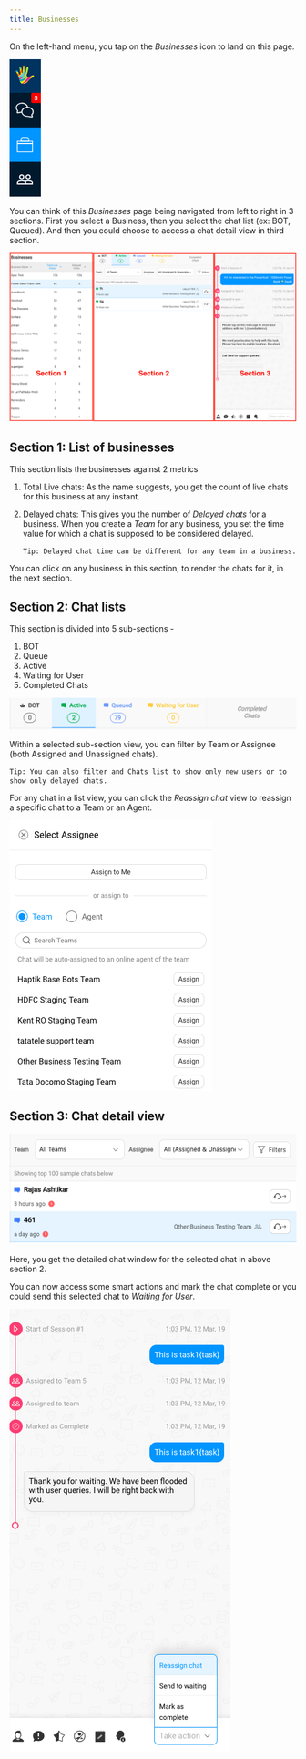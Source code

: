 ```yaml
---
title: Businesses
---
```


On the left-hand menu, you tap on the *Businesses* icon to land on this page.

![menu](assets/businesses_menu_click.png)

You can think of this *Businesses* page being navigated from left to right in 3 sections. First you select a Business, then you select the chat list (ex: BOT, Queued). And then you could choose to access a chat detail view in third section. 

![sections](assets/businesses_sections.png)

## Section 1: List of businesses

This section lists the businesses against 2 metrics

1. Total Live chats: As the name suggests, you get the count of live chats for this business at any instant.
2. Delayed chats: This gives you the number of *Delayed chats* for a business. When you create a *Team* for any business, you set the time value for which a chat is supposed to be considered delayed.

       Tip: Delayed chat time can be different for any team in a business. 
       
You can click on any business in this section, to render the chats for it, in the next section.

## Section 2: Chat lists

This section is divided into 5 sub-sections -

1. BOT
2. Queue
3. Active
4. Waiting for User
5. Completed Chats

![Chat lists](assets/businesses_chats_sub_sections.png)

Within a selected sub-section view, you can filter by Team or Assignee (both Assigned and Unassigned chats).

    Tip: You can also filter and Chats list to show only new users or to show only delayed chats.
    
For any chat in a list view, you can click the *Reassign chat* view to reassign a specific chat to a Team or an Agent. 

![Chat assignment](assets/businesses_chat_assignment.png)

## Section 3: Chat detail view

![Selected chat](assets/businesses_selected_chat.png)

Here, you get the detailed chat window for the selected chat in above section 2.

You can now access some smart actions and mark the chat complete or you could send this selected chat to *Waiting for User*.

![Selected chat](assets/businesses_chat_detailed_view.png)



